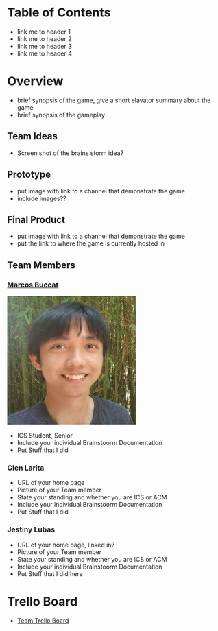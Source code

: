 # Table of Contents
- link me to header 1
- link me to header 2
- link me to header 3
- link me to header 4

# Overview
- brief synopsis of the game, give a short elavator summary about the game
- brief synopsis of the gameplay

## Team Ideas
- Screen shot of the brains storm idea?

## Prototype
- put image with link to a channel that demonstrate the game
- include images??


## Final Product
- put image with link to a channel that demonstrate the game
- put the link to where the game is currently hosted in

## Team Members

### [Marcos Buccat](https://buccatm.github.io/)
 ![alt text](https://github.com/ICS-485-Team-MGJ/Sorcerer-Duel-Home-github.io/blob/gh-pages/images/marcosb/gitHub-profile-picture.jpg)
- ICS Student, Senior
- Include your individual Brainstoorm Documentation
- Put Stuff that I did
 
### Glen Larita
- URL of your home page
- Picture of your Team member
- State your standing and whether you are ICS or ACM
- Include your individual Brainstoorm Documentation
- Put Stuff that I did

### Jestiny Lubas
- URL of your home page, linked in?
- Picture of your Team member
- State your standing and whether you are ICS or ACM
- Include your individual Brainstoorm Documentation
- Put Stuff that I did here

# Trello Board
- [Team Trello Board](https://trello.com/b/p0tyVYj3/sorcerer-duel)
